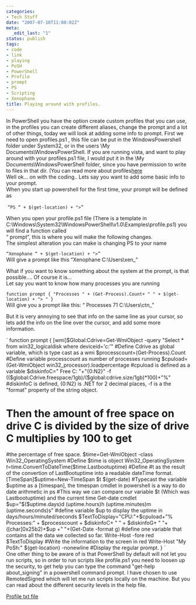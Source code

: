 ```yaml
---
categories:
- Tech Stuff
date: "2007-07-10T11:08:02Z"
meta:
  _edit_last: "1"
status: publish
tags:
- code
- link
- playing
- PoSH
- PowerShell
- Profile
- prompt
- PS
- Scripting
- Xenophane
title: Playing around with profiles.
---
```

In PowerShell you have the option create custom profiles that you can use, in the profiles you can create different aliases, change the prompt and a lot of other things, today we will look at adding some info to prompt. First we need to open profiles.ps1 , this file can be put in the WindowsPowershell folder under System32, or in the users \My Documents\WindowsPowerShell. If you are running vista, and want to play around with your profiles.ps1 file, I would put it in the \My Documents\WindowsPowerShell folder, since you have permission to write to files in that dir. (You can read more about profiles[here](http://pshell.info/basics/133/customizing-powershell-with-a-profile/)  
Well ok… on with the coding.. Lets say you want to add some basic info to your prompt.  
When you start up powershell for the first time, your prompt will be defined as

&nbsp;`“PS “ + $(get-location) + ">”`

When you open your profile.ps1 file (There is a template in C:\Windows\System32\WindowsPowerShell\v1.0\Examples\profile.ps1) you will find a function called  
“ prompt”, this is where you will make the following changes.  
The simplest alteration you can make is changing PS to your name

`“Xenophane “ + $(get-location) + ">” `  
Will give a prompt like this “Xenophane C:\Users\xen\_”

What if you want to know something about the system at the prompt, is that possible…. Of course it is…  
Let say you want to know how many processes you are running

`
function prompt
{
"Processes " + (Get-Process).Count+ " " + $(get-location) + "> "
}
`  
Will give you a prompt like this: “ Processes 71 C:\Users\ctn\_”

But it is very annoying to see that info on the same line as your cursor, so lets add the info on the line over the cursor, and add some more information.

`
function prompt
{
[wmi]$Global:Cdrive=Get-WmiObject -query "Select * from win32_logicaldisk where deviceid='c:'"
#Define Cdrive as global variable, which is type cast as a wmi
$processcount=(Get-Process).Count
#Define variable processcount as number of processes running
$cpuload=(Get-WmiObject win32_processor).loadpercentage
#cpuload is defined as a variable
$diskinfoC=" Free C: "+"{0:N2}" -f (($global:Cdrive.freespace/1gb)/($global:cdrive.size/1gb)*100)+"%"
#diskinfoC is defined, {0:N2} is .NET for 2 decimal places, -f is a the "format" property of the string object.
# Then the amount of free space on drive C is divided by the size of drive C multiplies by 100 to get
#the percentage of free space.
$time=Get-WmiObject -class Win32_OperatingSystem
#Define $time is object Win32_OperatingSystem
$t=$time.ConvertToDateTime($time.Lastbootuptime)
#Define #t as the result of the convertion of LastBootuptime into a readable dateTime format.
[TimeSpan]$uptime=New-TimeSpan $t $(get-date)
#Typecast the variable $uptime as a [timespan], the timespan cmdlet in powershell is a way to do date arithmetic in ps
#This way we can compare our variable $t (Which was Lastbootuptime) and the current time Get-date cmdlet
$up="$($uptime.days)d $($uptime.hours)h $($uptime.minutes)m $($uptime.seconds)s"
#define variable $up to display the uptime in days/hours/minuted/seconds
$TextToDisplay="CPU:"+$cpuload+"% Processes:" + $processcount + $diskinfoC+ " " + $diskinfoG+ " "+ ([char]0x25b2)+$up +" "+(Get-Date -format g)
#define one variable that contains all the data we collected so far.
Write-Host -fore red $TextToDisplay
#Write the information to the screen in red
Write-Host "My PoSh:" $(get-location) -nonewline
#Display the regular prompt.
}
`  
One other thing to be aware of is that PowerShell by default will not let you run scripts, so in order to run scripts like profile.ps1 you need to loosen up the security, to get help you can type the command "get-help about\_signing" in a powershell command prompt. I have chosen to use RemotedSigned which will let me run scripts locally on the machine. But you can read about the different security levels in the help file.

[Profile txt file](http://www.xipher.dk/assets/images/2007/07/profile-published.txt "Profile txt file")

